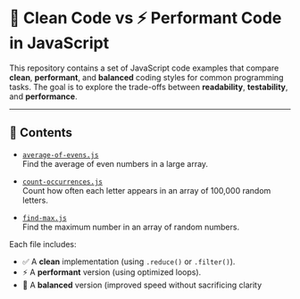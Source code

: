 # 🧼 Clean Code vs ⚡ Performant Code in JavaScript

This repository contains a set of JavaScript code examples that compare **clean**, **performant**, and **balanced** coding styles for common programming tasks. The goal is to explore the trade-offs between **readability**, **testability**, and **performance**.

---

## 📁 Contents

- [`average-of-evens.js`](./average-of-evens.js)  
  Find the average of even numbers in a large array.

- [`count-occurrences.js`](./count-occurrences.js)  
  Count how often each letter appears in an array of 100,000 random letters.

- [`find-max.js`](./find-max.js)  
  Find the maximum number in an array of random numbers.

Each file includes:

- ✅ A **clean** implementation (using `.reduce()` or `.filter()`).
- ⚡ A **performant** version (using optimized loops).
- 🔁 A **balanced** version (improved speed without sacrificing clarity
